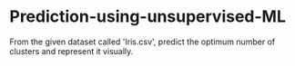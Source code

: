 # Prediction-using-unsupervised-ML
From the given dataset called 'Iris.csv', predict the optimum number of clusters and represent it visually.
